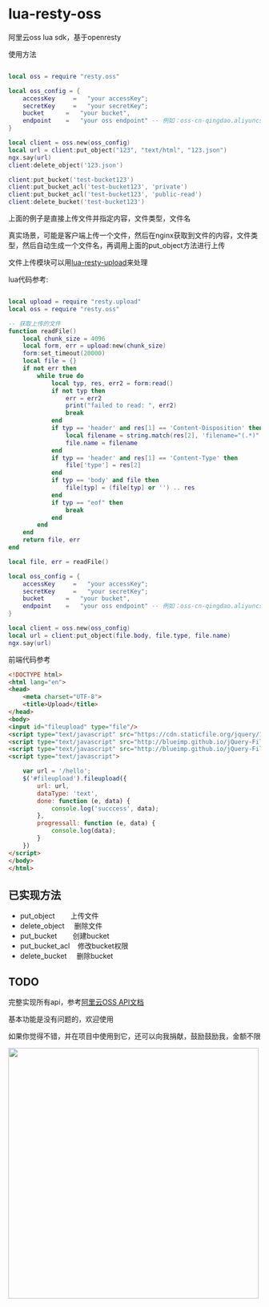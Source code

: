 # lua-resty-oss
阿里云oss lua sdk，基于openresty

使用方法
```lua

local oss = require "resty.oss"

local oss_config = {
    accessKey	  =   "your accessKey";
    secretKey	  =   "your secretKey";
    bucket      =   "your bucket",
    endpoint    =   "your oss endpoint" -- 例如：oss-cn-qingdao.aliyuncs.com
}

local client = oss.new(oss_config)
local url = client:put_object("123", "text/html", "123.json")
ngx.say(url)
client:delete_object('123.json')

client:put_bucket('test-bucket123')
client:put_bucket_acl('test-bucket123', 'private')
client:put_bucket_acl('test-bucket123', 'public-read')
client:delete_bucket('test-bucket123')

```

上面的例子是直接上传文件并指定内容，文件类型，文件名

真实场景，可能是客户端上传一个文件，然后在nginx获取到文件的内容，文件类型，然后自动生成一个文件名，再调用上面的put_object方法进行上传

文件上传模块可以用[lua-resty-upload](https://github.com/openresty/lua-resty-upload)来处理

lua代码参考:
```lua

local upload = require "resty.upload"
local oss = require "resty.oss"

-- 获取上传的文件
function readFile()
    local chunk_size = 4096
    local form, err = upload:new(chunk_size)
    form:set_timeout(20000)
    local file = {}
    if not err then
        while true do
            local typ, res, err2 = form:read()
            if not typ then
                err = err2
                print("failed to read: ", err2)
                break
            end
            if typ == 'header' and res[1] == 'Content-Disposition' then
                local filename = string.match(res[2], 'filename="(.*)"')
                file.name = filename
            end
            if typ == 'header' and res[1] == 'Content-Type' then
                file['type'] = res[2]
            end
            if typ == 'body' and file then
                file[typ] = (file[typ] or '') .. res
            end
            if typ == "eof" then
                break
            end
        end
    end
    return file, err
end

local file, err = readFile()

local oss_config = {
    accessKey	  =   "your accessKey";
    secretKey	  =   "your secretKey";
    bucket      =   "your bucket",
    endpoint    =   "your oss endpoint" -- 例如：oss-cn-qingdao.aliyuncs.com
}

local client = oss.new(oss_config)
local url = client:put_object(file.body, file.type, file.name)
ngx.say(url)
```

前端代码参考
```html
<!DOCTYPE html>
<html lang="en">
<head>
    <meta charset="UTF-8">
    <title>Upload</title>
</head>
<body>
<input id="fileupload" type="file"/>
<script type="text/javascript" src="https://cdn.staticfile.org/jquery/1.11.1/jquery.min.js"></script>
<script type="text/javascript" src="http://blueimp.github.io/jQuery-File-Upload/js/vendor/jquery.ui.widget.js"></script>
<script type="text/javascript" src="http://blueimp.github.io/jQuery-File-Upload/js/jquery.fileupload.js"></script>
<script type="text/javascript">

    var url = '/hello';
    $('#fileupload').fileupload({
        url: url,
        dataType: 'text',
        done: function (e, data) {
            console.log('succcess', data);
        },
        progressall: function (e, data) {
            console.log(data);
        }
    })
</script>
</body>
</html>
```

## 已实现方法

* put_object        上传文件
* delete_object     删除文件
* put_bucket        创建bucket
* put_bucket_acl    修改bucket权限
* delete_bucket     删除bucket

## TODO
完整实现所有api，参考[阿里云OSS API文档](http://doc.oss.aliyuncs.com/)

基本功能是没有问题的，欢迎使用

如果你觉得不错，并在项目中使用到它，还可以向我捐献，鼓励鼓励我，金额不限

<img src="http://yd4p.oss-cn-hangzhou.aliyuncs.com/wxpay.png" width="500"/>
